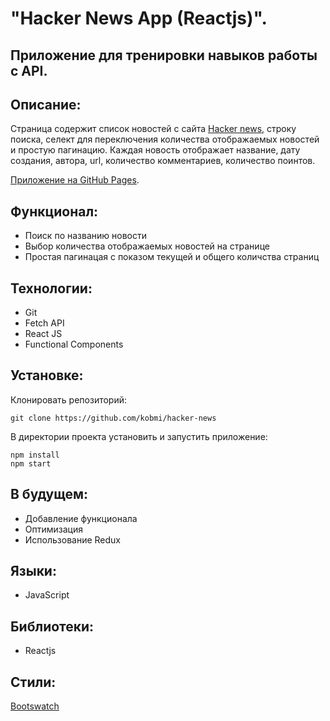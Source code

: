 # "Hacker News App (Reactjs)".

## Приложение для тренировки навыков работы с API.

## Описание:

Страница содержит список новостей с сайта [Hacker news](https://hn.algolia.com/), строку поиска, селект для переключения количества отображаемых новостей и простую пагинацию. Каждая новость отображает название, дату создания, автора, url, количество комментариев, количество поинтов. 

[Приложение на GitHub Pages](https://kobmi.github.io/hacker-news/).

## Функционал:

* Поиск по названию новости
* Выбор количества отображаемых новостей на странице
* Простая пагинацая с показом текущей и общего количства страниц

## Технологии:

* Git
* Fetch API
* React JS
* Functional Components

## Установке:

Клонировать репозиторий:

`
git clone https://github.com/kobmi/hacker-news
`

В директории проекта установить и запустить приложение:

```
npm install
npm start
```
## В будущем:

* Добавление функционала
* Оптимизация
* Использование Redux

## Языки:

* JavaScript

## Библиотеки:

* Reactjs

## Стили:

[Bootswatch](https://bootswatch.com/)
